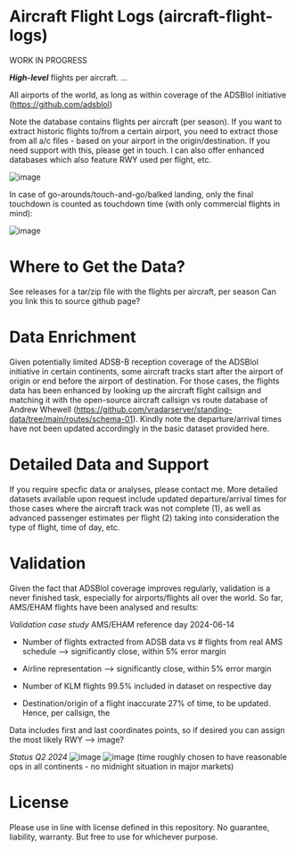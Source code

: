 # Aircraft Flight Logs (aircraft-flight-logs)

WORK IN PROGRESS

**_High-level_** flights per aircraft. ...

All airports of the world, as long as within coverage of the ADSBlol initiative (https://github.com/adsblol)

Note the database contains flights per aircraft (per season). If you want to extract historic flights to/from a certain airport, you need to extract those from all a/c files - based on your airport in the origin/destination. If you need support with this, please get in touch. I can also offer enhanced databases which also feature RWY used per flight, etc.

![image](https://github.com/user-attachments/assets/daa94716-cab0-4d94-beed-233c0b44c4a6)

In case of go-arounds/touch-and-go/balked landing, only the final touchdown is counted as touchdown time (with only commercial flights in mind):

![image](https://github.com/user-attachments/assets/96de9c02-a204-4d1e-8198-3cb0069e93e2)


# Where to Get the Data?
See releases for a tar/zip file with the flights per aircraft, per season
Can you link this to source github page?


# Data Enrichment
Given potentially limited ADSB-B reception coverage of the ADSBlol initiative in certain continents, some aircraft tracks start after the airport of origin or end before the airport of destination. For those cases, the flights data has been enhanced by looking up the aircraft flight callsign and matching it with the open-source aircraft callsign vs route database of Andrew Whewell (https://github.com/vradarserver/standing-data/tree/main/routes/schema-01). Kindly note the departure/arrival times have not been updated accordingly in the basic dataset provided here.


# Detailed Data and Support
If you require specfic data or analyses, please contact me. More detailed datasets available upon request include updated departure/arrival times for those cases where the aircraft track was not complete (1), as well as advanced passenger estimates per flight (2) taking into consideration the type of flight, time of day, etc.


# Validation
Given the fact that ADSBlol coverage improves regularly, validation is a never finished task, especially for airports/flights all over the world.
So far, AMS/EHAM flights have been analysed and results:

_Validation case study_
AMS/EHAM reference day 2024-06-14

- Number of flights extracted from ADSB data vs # flights from real AMS schedule --> significantly close, within 5% error margin

- Airline representation --> significantly close, within 5% error margin

- Number of KLM flights 99.5% included in dataset on respective day

- Destination/origin of a flight inaccurate 27% of time, to be updated. Hence, per callsign, the 

Data includes first and last coordinates points, so if desired you can assign the most likely RWY --> image?

_Status Q2 2024_
![image](https://github.com/user-attachments/assets/92117619-ecc2-48f3-bc73-07407cca4445)
![image](https://github.com/user-attachments/assets/b96a126c-00aa-4076-9882-f5a84669eb13)
(time roughly chosen to have reasonable ops in all continents - no midnight situation in major markets)

# License
Please use in line with license defined in this repository. No guarantee, liability, warranty. But free to use for whichever purpose.

